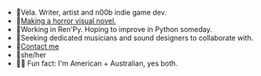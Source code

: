 - 🐍Vela. Writer, artist and n00b indie game dev.
- 🔪[Making a horror visual novel.](https://moondisorder.com/portfolio/rubbleandrust/)
- 📝Working in Ren'Py. Hoping to improve in Python someday. 
- 🐙Seeking dedicated musicians and sound designers to collaborate with.
- 📧[Contact me](https://moondisorder.com/contact/)
- 🥀she/her
- 🦘🦌 Fun fact: I'm American + Australian, yes both.
